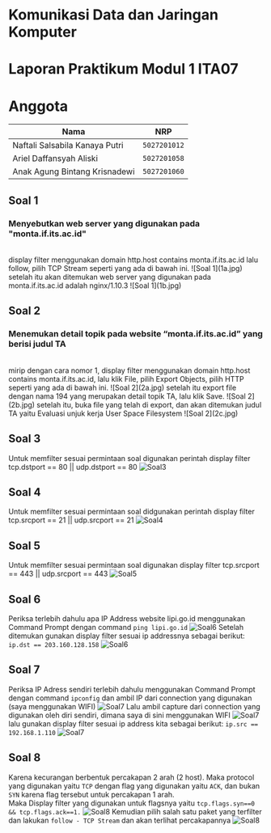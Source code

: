# Komunikasi Data dan Jaringan Komputer
# Laporan Praktikum Modul 1 ITA07

# Anggota

| Nama                           | NRP          | 
| -------------------------------| -------------| 
| Naftali Salsabila Kanaya Putri    | `5027201012` | 
| Ariel Daffansyah Aliski           | `5027201058` | 
| Anak Agung Bintang Krisnadewi     | `5027201060` |

## Soal 1

### Menyebutkan web server yang digunakan pada "monta.if.its.ac.id"
<br>
    display filter menggunakan domain http.host contains monta.if.its.ac.id lalu follow, pilih TCP Stream seperti yang ada di bawah ini.
    ![Soal 1](1a.jpg)
    setelah itu akan ditemukan web server yang digunakan pada monta.if.its.ac.id adalah nginx/1.10.3
    ![Soal 1](1b.jpg)

## Soal 2

### Menemukan detail topik pada website “monta.if.its.ac.id” yang berisi judul TA
<br>
    mirip dengan cara nomor 1, display filter menggunakan domain http.host contains monta.if.its.ac.id, lalu klik File, pilih Export Objects, pilih HTTP seperti yang ada di bawah ini.
    ![Soal 2](2a.jpg)
    setelah itu export file dengan nama 194 yang merupakan detail topik TA, lalu klik Save. 
    ![Soal 2](2b.jpg)
    setelah itu, buka file yang telah di export, dan akan ditemukan judul TA yaitu Evaluasi unjuk kerja User Space Filesystem
    ![Soal 2](2c.jpg)
    
## Soal 3
Untuk memfilter sesuai permintaan soal digunakan perintah display filter tcp.dstport == 80 || udp.dstport == 80
![Soal3](Soal3.jpg)

## Soal 4
Untuk memfilter sesuai permintaan soal didgunakan perintah display filter tcp.srcport == 21 || udp.srcport == 21
![Soal4](Soal4.jpg)

## Soal 5
Untuk memfilter sesuai permintaan soal digunakan display filter  tcp.srcport == 443 || udp.srcport == 443 
![Soal5](Soal5.jpg)

## Soal  6
Periksa terlebih dahulu apa IP Address website lipi.go.id menggunakan Command Prompt dengan command
`ping lipi.go.id`
![Soal6](6a.jpg)
Setelah ditemukan gunakan display filter sesuai ip addressnya sebagai berikut: `ip.dst == 203.160.128.158`
![Soal6](6b.jpg)

## Soal 7
Periksa IP Adress sendiri terlebih dahulu menggunakan Command Prompt dengan command `ipconfig` dan ambil IP dari connection yang digunakan (saya menggunakan WIFI)
![Soal7](7a.jpg)
Lalu ambil capture dari connection yang digunakan oleh diri sendiri, dimana saya di sini menggunakan WIFI
![Soal7](7b.jpg)
lalu gunakan display filter sesuai ip address kita sebagai berikut: `ip.src == 192.168.1.110`
![Soal7](7c.jpg)

## Soal 8
Karena kecurangan berbentuk percakapan 2 arah (2 host). Maka protocol yang digunakan yaitu `TCP` dengan flag yang digunakan yaitu `ACK`, dan bukan `SYN` karena flag tersebut untuk percakapan 1 arah. <br/>
Maka Display filter yang digunakan untuk flagsnya yaitu `tcp.flags.syn==0 && tcp.flags.ack==1.`
![Soal8](8a.jpg)
Kemudian pilih salah satu paket yang terfilter dan lakukan `follow - TCP Stream` dan akan terlihat percakapannya
![Soal8](8b.jpg)
